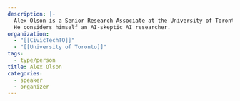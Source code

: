 ```yaml
---
description: |-
  Alex Olson is a Senior Research Associate at the University of Toronto's Centre for Analytics and AI Engineering (CARTE). Collaborating with faculty, staff, and students, Alex explores innovative ways to integrate artificial intelligence (AI) into their work. He is dedicated to advancing cutting-edge applied AI research and promoting the practical implementation of AI solutions.
  He considers himself an AI-skeptic AI researcher.
organization:
  - "[[CivicTechTO]]"
  - "[[University of Toronto]]"
tags:
  - type/person
title: Alex Olson
categories:
  - speaker
  - organizer
---
```

